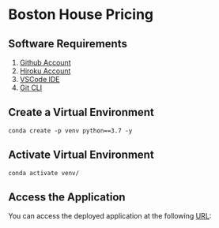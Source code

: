 # Boston House Pricing

## Software Requirements

1. [Github Account](https://github.com)
2. [Hiroku Account](https://hiroku.com)
3. [VSCode IDE](https://code.visualstudio.com)
4. [Git CLI](https://git-scm.com/book/en/v2/Getting-Started-The-Command-Line)


## Create a Virtual Environment
```
conda create -p venv python==3.7 -y
```

## Activate Virtual Environment
```
conda activate venv/
```

## Access the Application

You can access the deployed application at the following [URL](https://bostonhousepricing-1-kb8j.onrender.com):